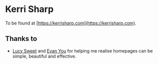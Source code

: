 # Kerri Sharp

To be found at [https://kerrisharp.com](https://kerrisharp.com).

## Thanks to

- [Lucy Sweet](https://lucy.sh/) and [Evan You](https://evanyou.me/) for helping me realise homepages can be simple, beautiful and effective.
